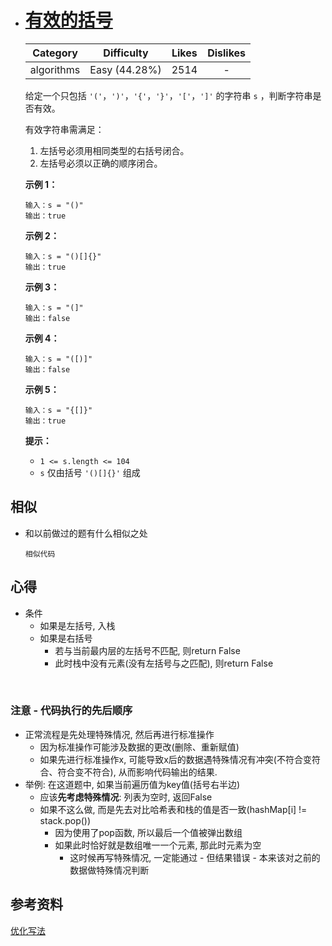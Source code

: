 * # [有效的括号](https://leetcode-cn.com/problems/valid-parentheses/description/)

  |  Category  |  Difficulty   | Likes | Dislikes |
  | :--------: | :-----------: | :---: | :------: |
  | algorithms | Easy (44.28%) | 2514  |    -     |


  给定一个只包括 `'('`，`')'`，`'{'`，`'}'`，`'['`，`']'` 的字符串 `s` ，判断字符串是否有效。

  有效字符串需满足：

  1. 左括号必须用相同类型的右括号闭合。
  2. 左括号必须以正确的顺序闭合。

   

  **示例 1：**

  ```
  输入：s = "()"
  输出：true
  ```

  **示例 2：**

  ```
  输入：s = "()[]{}"
  输出：true
  ```

  **示例 3：**

  ```
  输入：s = "(]"
  输出：false
  ```

  **示例 4：**

  ```
  输入：s = "([)]"
  输出：false
  ```

  **示例 5：**

  ```
  输入：s = "{[]}"
  输出：true
  ```

   

  **提示：**

  - `1 <= s.length <= 104`
  - `s` 仅由括号 `'()[]{}'` 组成



## 相似

* 和以前做过的题有什么相似之处

  ```
  相似代码
  ```

  

## 心得

* 条件
  * 如果是左括号, 入栈
  * 如果是右括号
    * 若与当前最内层的左括号不匹配, 则return False
    * 此时栈中没有元素(没有左括号与之匹配), 则return False

​	

### 注意 - 代码执行的先后顺序



* 正常流程是先处理特殊情况, 然后再进行标准操作
  * 因为标准操作可能涉及数据的更改(删除、重新赋值)
  * 如果先进行标准操作x, 可能导致x后的数据遇特殊情况有冲突(不符合变符合、符合变不符合), 从而影响代码输出的结果.
* 举例: 在这道题中, 如果当前遍历值为key值(括号右半边)
  * 应该**先考虑特殊情况**: 列表为空时, 返回False
  * 如果不这么做, 而是先去对比哈希表和栈的值是否一致(hashMap[i] != stack.pop())
    * 因为使用了pop函数, 所以最后一个值被弹出数组
    * 如果此时恰好就是数组唯一一个元素, 那此时元素为空
      * 这时候再写特殊情况, 一定能通过 - 但结果错误 - 本来该对之前的数据做特殊情况判断



## 参考资料

[优化写法](https://mp.weixin.qq.com/s/1-x6r1wGA9mqIHW5LrMvBg)